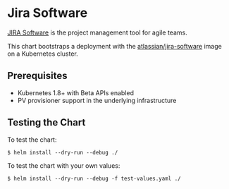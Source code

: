 # Jira Software

[JIRA Software](https://www.atlassian.com/software/jira) is the project management tool for agile teams.

This chart bootstraps a deployment with the [atlassian/jira-software](https://hub.docker.com/r/atlassian/jira-software/) image on a Kubernetes cluster.

## Prerequisites

- Kubernetes 1.8+ with Beta APIs enabled
- PV provisioner support in the underlying infrastructure

## Testing the Chart

To test the chart:
```shell
$ helm install --dry-run --debug ./
```

To test the chart with your own values:
```shell
$ helm install --dry-run --debug -f test-values.yaml ./
```
